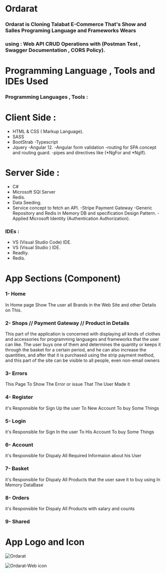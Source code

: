 
#  Ordarat
### Ordarat is Cloning Talabat E-Commerce That's Show and Salles Programing Language and Frameworks Wears 
### using : Web API CRUD Operations with (Postman Test , Swagger Documentation , CORS Policy). 


# Programming Language , Tools and  IDEs Used
### Programming Languages , Tools :
# Client Side :
- HTML & CSS ( Markup Language).
- SASS
- BootStrab
-Typescript 
- Jquery
-Angular 12. 
-Angular form validation
-routing for SPA concept and routing guard. 
-pipes and directives like (*NgFor and *NgIf).
# Server Side : 
- C#
- Microsoft SQl Server 
- Redis.
- Data Seeding. 
- Service concept to fetch an API. 
-Stripe Payment Gateway
-Generic Repository and Redis in Memory DB and specification Design Pattern.
-Applied Microsoft Identity (Authentication Authorization). 
### IDEs :
- VS (Visual Studio Code) IDE.
- VS (Visual Studio ) IDE.
- Readliy.
- Redis.

# App Sections (Component)
### 1- Home 
In Home page Show The user  all Brands in the Web Site and other Details on This.

### 2- Shops // Payment Gateway // Product in Details
This part of the application is concerned with displaying all kinds of clothes and accessories for programming languages and frameworks that the user can like. The user buys one of them and determines the quantity or keeps it through the basket for a certain period, and he can also increase the quantities, and after that it is purchased using the strip payment method, and this part of the site can be visible to all people, even non-email owners
### 3- Errors
This Page To Show The Error or issue That The User Made it

### 4- Register
it's Responsible for Sign Up the user To New Account To buy Some Things
### 5- Login
it's Responsible for Sign In the user To His Account To buy Some Things
### 6- Account
it's Responsible for Dispaly All Required Informaion about his User
### 7- Basket
it's Responsible for Dispaly All Products that the user save it to buy using In Memory DataBase
### 8- Orders
it's Responsible for Dispaly All Products with salary and counts
### 9- Shared


# App Logo and Icon
![Ordarat](https://user-images.githubusercontent.com/79394414/192775188-6381321d-9798-4f60-8593-b902e17ec1d8.png)


 ![Ordarat-Web icon](https://user-images.githubusercontent.com/79394414/192775363-95ce1a97-e2af-476f-bfc0-259d92267f0d.png)
